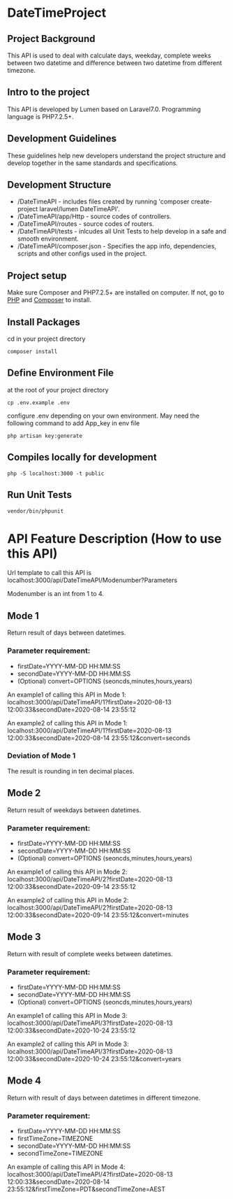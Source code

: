 # DateTimeProject

## Project Background
This API is used to deal with calculate days, weekday, complete weeks between two datetime and difference between two datetime from different timezone.

## Intro to the project
This API is developed by Lumen based on Laravel7.0. Programming language is PHP7.2.5+.

## Development Guidelines
These guidelines help new developers understand the project structure and develop together in the same standards and specifications.

## Development Structure
* /DateTimeAPI - includes files created by running 'composer create-project laravel/lumen DateTimeAPI'.
* /DateTimeAPI/app/Http - source codes of controllers.
* /DateTimeAPI/routes - source codes of routers.
* /DateTimeAPI/tests - inlcudes all Unit Tests to help develop in a safe and smooth environment.
* /DateTimeAPI/composer.json - Specifies the app info, dependencies, scripts and other configs used in the project.

## Project setup
Make sure Composer and PHP7.2.5+ are installed on computer. If not, go to [PHP](https://www.php.net/downloads.php) and [Composer](https://getcomposer.org/) to install. 

## Install Packages
cd in your project directory
```
composer install
```

## Define Environment File
at the root of your project directory
```
cp .env.example .env
```
configure .env depending on your own environment. 
May need the following command to add App_key in env file
```
php artisan key:generate
```

## Compiles locally for development
```
php -S localhost:3000 -t public
```

## Run Unit Tests
```
vendor/bin/phpunit
```

# API Feature Description (How to use this API)
Url template to call this API is localhost:3000/api/DateTimeAPI/Modenumber?Parameters

Modenumber is an int from 1 to 4. 

## Mode 1
Return result of days between datetimes.

### Parameter requirement: 
* firstDate=YYYY-MM-DD HH:MM:SS
* secondDate=YYYY-MM-DD HH:MM:SS
* (Optional) convert=OPTIONS (seoncds,minutes,hours,years)

An example1 of calling this API in Mode 1: localhost:3000/api/DateTimeAPI/1?firstDate=2020-08-13 12:00:33&secondDate=2020-08-14 23:55:12

An example2 of calling this API in Mode 1: localhost:3000/api/DateTimeAPI/1?firstDate=2020-08-13 12:00:33&secondDate=2020-08-14 23:55:12&convert=seconds

### Deviation of Mode 1
The result is rounding in ten decimal places.

## Mode 2
Return result of weekdays between datetimes.

### Parameter requirement: 
* firstDate=YYYY-MM-DD HH:MM:SS
* secondDate=YYYY-MM-DD HH:MM:SS
* (Optional) convert=OPTIONS (seoncds,minutes,hours,years)

An example1 of calling this API in Mode 2: localhost:3000/api/DateTimeAPI/2?firstDate=2020-08-13 12:00:33&secondDate=2020-09-14 23:55:12

An example2 of calling this API in Mode 2: localhost:3000/api/DateTimeAPI/2?firstDate=2020-08-13 12:00:33&secondDate=2020-09-14 23:55:12&convert=minutes

## Mode 3
Return with result of complete weeks between datetimes.

### Parameter requirement: 
* firstDate=YYYY-MM-DD HH:MM:SS
* secondDate=YYYY-MM-DD HH:MM:SS
* (Optional) convert=OPTIONS (seoncds,minutes,hours,years)

An example1 of calling this API in Mode 3: localhost:3000/api/DateTimeAPI/3?firstDate=2020-08-13 12:00:33&secondDate=2020-10-24 23:55:12

An example2 of calling this API in Mode 3: localhost:3000/api/DateTimeAPI/3?firstDate=2020-08-13 12:00:33&secondDate=2020-10-24 23:55:12&convert=years

## Mode 4
Return with result of days between datetimes in different timezone.

### Parameter requirement: 
* firstDate=YYYY-MM-DD HH:MM:SS
* firstTimeZone=TIMEZONE
* secondDate=YYYY-MM-DD HH:MM:SS
* secondTimeZone=TIMEZONE

An example of calling this API in Mode 4: localhost:3000/api/DateTimeAPI/4?firstDate=2020-08-13 12:00:33&secondDate=2020-08-14 23:55:12&firstTimeZone=PDT&secondTimeZone=AEST

